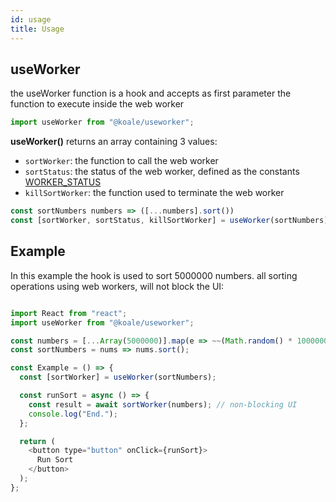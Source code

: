 ```yaml
---
id: usage
title: Usage
---
```


## useWorker

the useWorker function is a hook and accepts as first parameter the function to execute inside the web worker

```javascript
import useWorker from "@koale/useworker";
```

**useWorker()** returns an array containing 3 values:

- `sortWorker`: the function to call the web worker
- `sortStatus`: the status of the web worker, defined as the constants [WORKER_STATUS](api.md)
- `killSortWorker`: the function used to terminate the web worker

```javascript
const sortNumbers numbers => ([...numbers].sort())
const [sortWorker, sortStatus, killSortWorker] = useWorker(sortNumbers);
```

## Example

In this example the hook is used to sort 5000000 numbers. all sorting operations using web workers, will not block the UI:

```javascript

import React from "react";
import useWorker from "@koale/useworker";

const numbers = [...Array(5000000)].map(e => ~~(Math.random() * 1000000));
const sortNumbers = nums => nums.sort();

const Example = () => {
  const [sortWorker] = useWorker(sortNumbers);

  const runSort = async () => {
    const result = await sortWorker(numbers); // non-blocking UI
    console.log("End.");
  };

  return (
    <button type="button" onClick={runSort}>
      Run Sort
    </button>
  );
};
```
